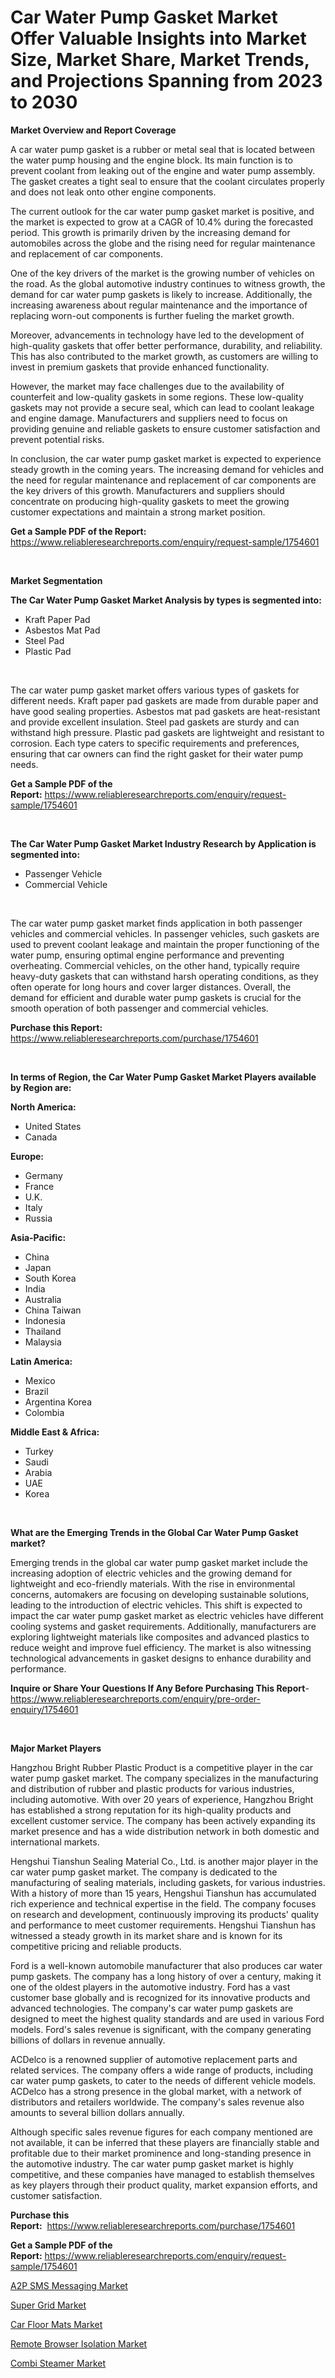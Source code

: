 <p><h1>Car Water Pump Gasket Market Offer Valuable Insights into Market Size, Market Share, Market Trends, and Projections Spanning from 2023 to 2030</h1></p><p><strong>Market Overview and Report Coverage</strong></p>
<p><p>A car water pump gasket is a rubber or metal seal that is located between the water pump housing and the engine block. Its main function is to prevent coolant from leaking out of the engine and water pump assembly. The gasket creates a tight seal to ensure that the coolant circulates properly and does not leak onto other engine components.</p><p>The current outlook for the car water pump gasket market is positive, and the market is expected to grow at a CAGR of 10.4% during the forecasted period. This growth is primarily driven by the increasing demand for automobiles across the globe and the rising need for regular maintenance and replacement of car components.</p><p>One of the key drivers of the market is the growing number of vehicles on the road. As the global automotive industry continues to witness growth, the demand for car water pump gaskets is likely to increase. Additionally, the increasing awareness about regular maintenance and the importance of replacing worn-out components is further fueling the market growth.</p><p>Moreover, advancements in technology have led to the development of high-quality gaskets that offer better performance, durability, and reliability. This has also contributed to the market growth, as customers are willing to invest in premium gaskets that provide enhanced functionality.</p><p>However, the market may face challenges due to the availability of counterfeit and low-quality gaskets in some regions. These low-quality gaskets may not provide a secure seal, which can lead to coolant leakage and engine damage. Manufacturers and suppliers need to focus on providing genuine and reliable gaskets to ensure customer satisfaction and prevent potential risks.</p><p>In conclusion, the car water pump gasket market is expected to experience steady growth in the coming years. The increasing demand for vehicles and the need for regular maintenance and replacement of car components are the key drivers of this growth. Manufacturers and suppliers should concentrate on producing high-quality gaskets to meet the growing customer expectations and maintain a strong market position.</p></p>
<p><strong>Get a Sample PDF of the Report:</strong> <a href="https://www.reliableresearchreports.com/enquiry/request-sample/1754601">https://www.reliableresearchreports.com/enquiry/request-sample/1754601</a></p>
<p>&nbsp;</p>
<p><strong>Market Segmentation</strong></p>
<p><strong>The Car Water Pump Gasket Market Analysis by types is segmented into:</strong></p>
<p><ul><li>Kraft Paper Pad</li><li>Asbestos Mat Pad</li><li>Steel Pad</li><li>Plastic Pad</li></ul></p>
<p>&nbsp;</p>
<p><p>The car water pump gasket market offers various types of gaskets for different needs. Kraft paper pad gaskets are made from durable paper and have good sealing properties. Asbestos mat pad gaskets are heat-resistant and provide excellent insulation. Steel pad gaskets are sturdy and can withstand high pressure. Plastic pad gaskets are lightweight and resistant to corrosion. Each type caters to specific requirements and preferences, ensuring that car owners can find the right gasket for their water pump needs.</p></p>
<p><strong>Get a Sample PDF of the Report:</strong>&nbsp;<a href="https://www.reliableresearchreports.com/enquiry/request-sample/1754601">https://www.reliableresearchreports.com/enquiry/request-sample/1754601</a></p>
<p>&nbsp;</p>
<p><strong>The Car Water Pump Gasket Market Industry Research by Application is segmented into:</strong></p>
<p><ul><li>Passenger Vehicle</li><li>Commercial Vehicle</li></ul></p>
<p>&nbsp;</p>
<p><p>The car water pump gasket market finds application in both passenger vehicles and commercial vehicles. In passenger vehicles, such gaskets are used to prevent coolant leakage and maintain the proper functioning of the water pump, ensuring optimal engine performance and preventing overheating. Commercial vehicles, on the other hand, typically require heavy-duty gaskets that can withstand harsh operating conditions, as they often operate for long hours and cover larger distances. Overall, the demand for efficient and durable water pump gaskets is crucial for the smooth operation of both passenger and commercial vehicles.</p></p>
<p><strong>Purchase this Report:</strong>&nbsp; <a href="https://www.reliableresearchreports.com/purchase/1754601">https://www.reliableresearchreports.com/purchase/1754601</a></p>
<p>&nbsp;</p>
<p><strong>In terms of Region, the Car Water Pump Gasket Market Players available by Region are:</strong></p>
<p>
    <p> <strong> North America: </strong>
        <ul>
            <li>United States</li>
            <li>Canada</li>
        </ul>
        </p> 
    <p> <strong> Europe: </strong>
        <ul>
            <li>Germany</li>
            <li>France</li>
            <li>U.K.</li>
            <li>Italy</li>
            <li>Russia</li>
        </ul>
        </p> 
    <p> <strong> Asia-Pacific: </strong>
        <ul>
            <li>China</li>
            <li>Japan</li>
            <li>South Korea</li>
            <li>India</li>
            <li>Australia</li>
            <li>China Taiwan</li>
            <li>Indonesia</li>
            <li>Thailand</li>
            <li>Malaysia</li>
        </ul>
        </p> 
    <p> <strong> Latin America: </strong>
        <ul>
            <li>Mexico</li>
            <li>Brazil</li>
            <li>Argentina Korea</li>
            <li>Colombia</li>
        </ul>
        </p> 
    <p> <strong> Middle East & Africa: </strong>
        <ul>
            <li>Turkey</li>
            <li>Saudi</li>
            <li>Arabia</li>
            <li>UAE</li>
            <li>Korea</li>
        </ul>
    </p>
    </p>
<p>&nbsp;</p>
<p><strong>What are the Emerging Trends in the Global Car Water Pump Gasket market?</strong></p>
<p><p>Emerging trends in the global car water pump gasket market include the increasing adoption of electric vehicles and the growing demand for lightweight and eco-friendly materials. With the rise in environmental concerns, automakers are focusing on developing sustainable solutions, leading to the introduction of electric vehicles. This shift is expected to impact the car water pump gasket market as electric vehicles have different cooling systems and gasket requirements. Additionally, manufacturers are exploring lightweight materials like composites and advanced plastics to reduce weight and improve fuel efficiency. The market is also witnessing technological advancements in gasket designs to enhance durability and performance.</p></p>
<p><strong>Inquire or Share Your Questions If Any Before Purchasing This Report</strong>- <a href="https://www.reliableresearchreports.com/enquiry/pre-order-enquiry/1754601">https://www.reliableresearchreports.com/enquiry/pre-order-enquiry/1754601</a></p>
<p>&nbsp;</p>
<p><strong>Major Market Players</strong></p>
<p><p>Hangzhou Bright Rubber Plastic Product is a competitive player in the car water pump gasket market. The company specializes in the manufacturing and distribution of rubber and plastic products for various industries, including automotive. With over 20 years of experience, Hangzhou Bright has established a strong reputation for its high-quality products and excellent customer service. The company has been actively expanding its market presence and has a wide distribution network in both domestic and international markets.</p><p>Hengshui Tianshun Sealing Material Co., Ltd. is another major player in the car water pump gasket market. The company is dedicated to the manufacturing of sealing materials, including gaskets, for various industries. With a history of more than 15 years, Hengshui Tianshun has accumulated rich experience and technical expertise in the field. The company focuses on research and development, continuously improving its products' quality and performance to meet customer requirements. Hengshui Tianshun has witnessed a steady growth in its market share and is known for its competitive pricing and reliable products.</p><p>Ford is a well-known automobile manufacturer that also produces car water pump gaskets. The company has a long history of over a century, making it one of the oldest players in the automotive industry. Ford has a vast customer base globally and is recognized for its innovative products and advanced technologies. The company's car water pump gaskets are designed to meet the highest quality standards and are used in various Ford models. Ford's sales revenue is significant, with the company generating billions of dollars in revenue annually.</p><p>ACDelco is a renowned supplier of automotive replacement parts and related services. The company offers a wide range of products, including car water pump gaskets, to cater to the needs of different vehicle models. ACDelco has a strong presence in the global market, with a network of distributors and retailers worldwide. The company's sales revenue also amounts to several billion dollars annually.</p><p>Although specific sales revenue figures for each company mentioned are not available, it can be inferred that these players are financially stable and profitable due to their market prominence and long-standing presence in the automotive industry. The car water pump gasket market is highly competitive, and these companies have managed to establish themselves as key players through their product quality, market expansion efforts, and customer satisfaction.</p></p>
<p><strong>Purchase this Report:</strong>&nbsp;&nbsp;<a href="https://www.reliableresearchreports.com/purchase/1754601">https://www.reliableresearchreports.com/purchase/1754601</a></p>
<p></p>
<p><strong>Get a Sample PDF of the Report:</strong>&nbsp;<a href="https://www.reliableresearchreports.com/enquiry/request-sample/1754601">https://www.reliableresearchreports.com/enquiry/request-sample/1754601</a></p>
<p><p><a href="https://www.linkedin.com/pulse/a2p-sms-messaging-market-size-share-amp-trends-analysis-report-ga9qe/">A2P SMS Messaging Market</a></p><p><a href="https://www.linkedin.com/pulse/super-grid-market-size-2023-2030-global-industrial-analysis-fuo1e/">Super Grid Market</a></p><p><a href="https://medium.com/@helenablick2023/car-floor-mats-market-analysis-and-sze-forecasted-for-period-from-2023-to-2030-c82548f234e3">Car Floor Mats Market</a></p><p><a href="https://www.linkedin.com/pulse/remote-browser-isolation-market-insights-players-forecast-a7qqe/">Remote Browser Isolation Market</a></p><p><a href="https://medium.com/@dorothypeters68/analyzing-combi-steamer-market-global-industry-perspective-and-forecast-2023-to-2030-a5a1ca3e52c7">Combi Steamer Market</a></p></p>